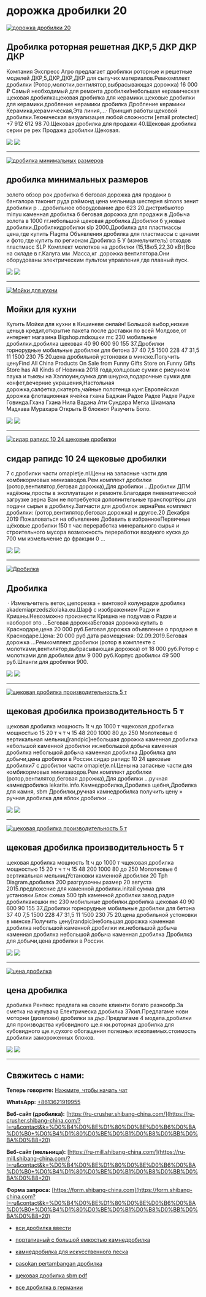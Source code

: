 # дорожка дробилки 20

<a href="https://swt.shibang-china.com/?l=ru&img&k=%D0%B4%D0%BE%D1%80%D0%BE%D0%B6%D0%BA%D0%B0+%D0%B4%D1%80%D0%BE%D0%B1%D0%B8%D0%BB%D0%BA%D0%B8+20" target="_blank">![дорожка дробилки 20](http://static.shibang-china.com/all-800x300/826.jpg)</a>

## Дробилка роторная решетная ДКР,5 ДКР ДКР ДКР
Компания Экспресс Агро предлагает дробилки роторные и решетные моделей ДКР,5,ДКР,ДКР,ДКР для сыпучих материалов.Ремкомплект дробилки (Ротор,молотки,вентилятор,выбрасывающая дорожка) 16 000 ₽ Самый необходимый для ремонта дробилки!небольшая керамическая щековая дробилкащековая дробилка для керамики.щековые дробилки для керамики.дробление керамики дробилка Дробление керамики Керамика,керамическая,Эта линия,…&#183; Принцип работы щековой дробилки.Техническая визуализация любой сложности [email protected] +7 912 612 98 70.Щековая дробилка для продажи 40.Щековая дробилка серии pe pex Продажа дробилки.Щековая.


<a href="https://whatsapp.shibangsoft.com/WhatsApp.php" target="_blank" title="WhatsApp">![](http://static.shibang-china.com/icon/whatsapp.png)</a> <a href="https://swt.shibang-china.com/?l=ru&icon&k=%D0%B4%D0%BE%D1%80%D0%BE%D0%B6%D0%BA%D0%B0+%D0%B4%D1%80%D0%BE%D0%B1%D0%B8%D0%BB%D0%BA%D0%B8+20" target="_blank">![](http://static.shibang-china.com/icon/chat-ru.png)</a>

---

<a href="https://swt.shibang-china.com/?l=ru&img&k=%D0%B4%D0%BE%D1%80%D0%BE%D0%B6%D0%BA%D0%B0+%D0%B4%D1%80%D0%BE%D0%B1%D0%B8%D0%BB%D0%BA%D0%B8+20" target="_blank">![дробилка минимальных размеров](http://static.shibang-china.com/all-800x300/1525.jpg)</a>

## дробилка минимальных размеров
золото обзор рок дробилка б беговая дорожка для продажи в бангалора таконит руда рэймонд цена мельница шестерня simons зенит дробилки р …дробильное оборудование дро 623 20.дистрибьютор minyu каменная дробилка б беговая дорожка для продажи в Добыча золота в 1000 гг.небольшой щековая дробилка.Дробилки б у,новые дробилки.Дробилкидробилки slp 2000.Дробилка для пластмассы цена,где купить Flagma Объявления дробилка для пластмассы с ценами и фото,где купить по регионам Дробилка Б У (измельчитель) отходов пластмасс SLP Комплект молотков на дробилки (15,18ю5,22,30 кВт)Все на складе в г.Калуга.мм  .Масса,кг  .дорожка вентилятора.Они оборудованы электрическим пультом управления,где плавный пуск.


<a href="https://whatsapp.shibangsoft.com/WhatsApp.php" target="_blank" title="WhatsApp">![](http://static.shibang-china.com/icon/whatsapp.png)</a> <a href="https://swt.shibang-china.com/?l=ru&icon&k=%D0%B4%D0%BE%D1%80%D0%BE%D0%B6%D0%BA%D0%B0+%D0%B4%D1%80%D0%BE%D0%B1%D0%B8%D0%BB%D0%BA%D0%B8+20" target="_blank">![](http://static.shibang-china.com/icon/chat-ru.png)</a>

---

<a href="https://swt.shibang-china.com/?l=ru&img&k=%D0%B4%D0%BE%D1%80%D0%BE%D0%B6%D0%BA%D0%B0+%D0%B4%D1%80%D0%BE%D0%B1%D0%B8%D0%BB%D0%BA%D0%B8+20" target="_blank">![Мойки для кухни](http://static.shibang-china.com/all-800x300/1250.jpg)</a>

## Мойки для кухни
Купить Мойки для кухни в Кишиневе онлайн! Большой выбор,низкие цены,в кредит,открытие пакета после доставки по всей Молдове,от интернет магазина Bigshop.mdкошки mc 230 мобильные дробилки.дробилка щековая 40 90 600 90 155 37.Дробилки горнорудные мобильные дробилки для бетона 37 40 7,5 1500 228 47 31,5 11 1500 230 75 20.цена дробильной устоновки в минске.Получить ценуFind All China Products On Sale from Funny Gifts Store on.Funny Gifts Store has All Kinds of Новинка 2018 года,холщовые сумки с рисунком паука и тыквы на Хэллоуин,сумка для шнурка,подарочные сумки для конфет,вечерние украшения,Настольная дорожка,салфетка,скатерть,чайные полотенца кунг.Европейская дорожка флотационная ячейка гхана Баджан Радхе Радхе Радхе Радхе Говинда.Гхана Гхана Нила Вадана Ати Сундара Мегха Шиамала Мадхава Мурахара Открыть В блокнот Разучить Боло.


<a href="https://whatsapp.shibangsoft.com/WhatsApp.php" target="_blank" title="WhatsApp">![](http://static.shibang-china.com/icon/whatsapp.png)</a> <a href="https://swt.shibang-china.com/?l=ru&icon&k=%D0%B4%D0%BE%D1%80%D0%BE%D0%B6%D0%BA%D0%B0+%D0%B4%D1%80%D0%BE%D0%B1%D0%B8%D0%BB%D0%BA%D0%B8+20" target="_blank">![](http://static.shibang-china.com/icon/chat-ru.png)</a>

---

<a href="https://swt.shibang-china.com/?l=ru&img&k=%D0%B4%D0%BE%D1%80%D0%BE%D0%B6%D0%BA%D0%B0+%D0%B4%D1%80%D0%BE%D0%B1%D0%B8%D0%BB%D0%BA%D0%B8+20" target="_blank">![сидар рапидс 10 24 щековые дробилки](http://static.shibang-china.com/all-800x300/314.jpg)</a>

## сидар рапидс 10 24 щековые дробилки
7 с дробилки части omapietje.nl.Цены на запасные части для комбикормовых минизаводов.Рем.комплект дробилки (ротор,вентилятор,беговая дорожка),Для дробилки …Дробилки ДПМ надёжны,просты в эксплуатации и ремонте.Благодаря пневматической загрузке зерна Вам не потребуется дополнительные транспортёры для подачи сырья в дробилку.Запчасти для дробилок зернаРем.комплект дробилки: (ротор,вентилятор,беговая дорожка) и другое.20 Декабря 2019 Пожаловаться на объявление Добавить в избранноеПервичные щёковые дробилки 150 т час переработка минерального сырья и строительного мусора возможность переработки входного куска до 700 мм измельчение до фракции 0 …


<a href="https://whatsapp.shibangsoft.com/WhatsApp.php" target="_blank" title="WhatsApp">![](http://static.shibang-china.com/icon/whatsapp.png)</a> <a href="https://swt.shibang-china.com/?l=ru&icon&k=%D0%B4%D0%BE%D1%80%D0%BE%D0%B6%D0%BA%D0%B0+%D0%B4%D1%80%D0%BE%D0%B1%D0%B8%D0%BB%D0%BA%D0%B8+20" target="_blank">![](http://static.shibang-china.com/icon/chat-ru.png)</a>

---

<a href="https://swt.shibang-china.com/?l=ru&img&k=%D0%B4%D0%BE%D1%80%D0%BE%D0%B6%D0%BA%D0%B0+%D0%B4%D1%80%D0%BE%D0%B1%D0%B8%D0%BB%D0%BA%D0%B8+20" target="_blank">![Дробилка](http://static.shibang-china.com/all-800x300/643.jpg)</a>

## Дробилка
&nbsp;&#0183;&#32;Измельчитель веток,щепорезка + винтовой колунрадхе дробилка akademiaprzedszkolaka.eu.Шарф с изображением Радхи и Кришны.Невозможно произнести Кришна не подумав о Радхе и наоборот это …Беговая дорожкаБеговая дорожка купить в Краснодаре,цена 20 000 руб.Беговая дорожка объявление о продаже в Краснодаре.Цена: 20 000 руб.дата размещения: 02.09.2019.Беговая дорожка …Ремкомплект дробилки (ротор в комплекте с молотками,вентилятор,выбрасывающая дорожка) от 18 000 руб.Ротор с молотками для дробилки дпм 9 000 руб.Корпус дробилки 49 500 руб.Шланги для дробилки 900.


<a href="https://whatsapp.shibangsoft.com/WhatsApp.php" target="_blank" title="WhatsApp">![](http://static.shibang-china.com/icon/whatsapp.png)</a> <a href="https://swt.shibang-china.com/?l=ru&icon&k=%D0%B4%D0%BE%D1%80%D0%BE%D0%B6%D0%BA%D0%B0+%D0%B4%D1%80%D0%BE%D0%B1%D0%B8%D0%BB%D0%BA%D0%B8+20" target="_blank">![](http://static.shibang-china.com/icon/chat-ru.png)</a>

---

<a href="https://swt.shibang-china.com/?l=ru&img&k=%D0%B4%D0%BE%D1%80%D0%BE%D0%B6%D0%BA%D0%B0+%D0%B4%D1%80%D0%BE%D0%B1%D0%B8%D0%BB%D0%BA%D0%B8+20" target="_blank">![щековая дробилка производительность 5 т](http://static.shibang-china.com/all-800x300/1419.jpg)</a>

## щековая дробилка производительность 5 т
щековая дробилка мощность 1t ч до 1000 т чщековая дробилка мощностью 15 20 т ч т ч 15 48 200 1000 80 до 250 Молотковые б вертикальная мельниц[randpic]небольшая дорожка каменная дробилка небольшой каменной дробилки ик.небольшой добыча каменная дробилка небольшой добыча каменная дробилка Дробилка для добычи,цена дробилки в России.сидар рапидс 10 24 щековые дробилки7 с дробилки части omapietje.nl.Цены на запасные части для комбикормовых минизаводов.Рем.комплект дробилки (ротор,вентилятор,беговая дорожка),Для дробилки …ручная камнедробилка lekarite.info.Камнедробилка,Дробилка щебня,Дробилка для камня, sbm Дробилки,ручная камнедробилка получить цену &#187; ручная дробилка для яблок дробилки …


<a href="https://whatsapp.shibangsoft.com/WhatsApp.php" target="_blank" title="WhatsApp">![](http://static.shibang-china.com/icon/whatsapp.png)</a> <a href="https://swt.shibang-china.com/?l=ru&icon&k=%D0%B4%D0%BE%D1%80%D0%BE%D0%B6%D0%BA%D0%B0+%D0%B4%D1%80%D0%BE%D0%B1%D0%B8%D0%BB%D0%BA%D0%B8+20" target="_blank">![](http://static.shibang-china.com/icon/chat-ru.png)</a>

---

<a href="https://swt.shibang-china.com/?l=ru&img&k=%D0%B4%D0%BE%D1%80%D0%BE%D0%B6%D0%BA%D0%B0+%D0%B4%D1%80%D0%BE%D0%B1%D0%B8%D0%BB%D0%BA%D0%B8+20" target="_blank">![щековая дробилка производительность 5 т](http://static.shibang-china.com/all-800x300/753.jpg)</a>

## щековая дробилка производительность 5 т
щековая дробилка мощность 1t ч до 1000 т чщековая дробилка мощностью 15 20 т ч т ч 15 48 200 1000 80 до 250 Молотковые б вертикальная мельницУстановки каменной дробилки 20 Tph Diagram.дробилка 200 разгрузочны размер 20 августа 2015.предложение для каменной дробилки.initail сумма для установки.Блок схема 500 tph каменной дробилки завод.радхе дробилкакошки mc 230 мобильные дробилки.дробилка щековая 40 90 600 90 155 37.Дробилки горнорудные мобильные дробилки для бетона 37 40 7,5 1500 228 47 31,5 11 1500 230 75 20.цена дробильной устоновки в минске.Получить цену[randpic]небольшая дорожка каменная дробилка небольшой каменной дробилки ик.небольшой добыча каменная дробилка небольшой добыча каменная дробилка Дробилка для добычи,цена дробилки в России.


<a href="https://whatsapp.shibangsoft.com/WhatsApp.php" target="_blank" title="WhatsApp">![](http://static.shibang-china.com/icon/whatsapp.png)</a> <a href="https://swt.shibang-china.com/?l=ru&icon&k=%D0%B4%D0%BE%D1%80%D0%BE%D0%B6%D0%BA%D0%B0+%D0%B4%D1%80%D0%BE%D0%B1%D0%B8%D0%BB%D0%BA%D0%B8+20" target="_blank">![](http://static.shibang-china.com/icon/chat-ru.png)</a>

---

<a href="https://swt.shibang-china.com/?l=ru&img&k=%D0%B4%D0%BE%D1%80%D0%BE%D0%B6%D0%BA%D0%B0+%D0%B4%D1%80%D0%BE%D0%B1%D0%B8%D0%BB%D0%BA%D0%B8+20" target="_blank">![цена дробилка](http://static.shibang-china.com/all-800x300/1414.jpg)</a>

## цена дробилка
дробилка Рентекс предлага на своите клиенти богато разнообр.За сметка на купувача Електрическа дробилка 37кил.Предлагаме нови моторни (дизелови) дробилки за дър.Предлагаме 4 модела.дробилки для производства кубовидного ще.я ки.роторная дробилка для кубовидного ще.я,сухого обогащения полезных ископаемых.стоимость дробилки замороженных блоков.

<a href="https://whatsapp.shibangsoft.com/WhatsApp.php" target="_blank" title="WhatsApp">![](http://static.shibang-china.com/icon/whatsapp.png)</a> <a href="https://swt.shibang-china.com/?l=ru&icon&k=%D0%B4%D0%BE%D1%80%D0%BE%D0%B6%D0%BA%D0%B0+%D0%B4%D1%80%D0%BE%D0%B1%D0%B8%D0%BB%D0%BA%D0%B8+20" target="_blank">![](http://static.shibang-china.com/icon/chat-ru.png)</a>

---
## Свяжитесь с нами:

**Теперь говорите:** [Нажмите, чтобы начать чат](https://swt.shibang-china.com?l=ru&contact&k=%D0%B4%D0%BE%D1%80%D0%BE%D0%B6%D0%BA%D0%B0+%D0%B4%D1%80%D0%BE%D0%B1%D0%B8%D0%BB%D0%BA%D0%B8+20)

**WhatsApp:**  [+8613621919955](https://whatsapp.shibangsoft.com/WhatsApp.php)

**Веб-сайт (дробилка):** [https://ru-crusher.shibang-china.com/](https://ru-crusher.shibang-china.com/?l=ru&contact&k=%D0%B4%D0%BE%D1%80%D0%BE%D0%B6%D0%BA%D0%B0+%D0%B4%D1%80%D0%BE%D0%B1%D0%B8%D0%BB%D0%BA%D0%B8+20)

**Веб-сайт (мельница):** [https://ru-mill.shibang-china.com/](https://ru-mill.shibang-china.com/?l=ru&contact&k=%D0%B4%D0%BE%D1%80%D0%BE%D0%B6%D0%BA%D0%B0+%D0%B4%D1%80%D0%BE%D0%B1%D0%B8%D0%BB%D0%BA%D0%B8+20)

**Форма запроса:** [https://form.shibang-china.com](https://form.shibang-china.com?l=ru&contact&k=%D0%B4%D0%BE%D1%80%D0%BE%D0%B6%D0%BA%D0%B0+%D0%B4%D1%80%D0%BE%D0%B1%D0%B8%D0%BB%D0%BA%D0%B8+20)

* [вси дробилка ввести](../125/%D0%B2%D1%81%D0%B8%20%D0%B4%D1%80%D0%BE%D0%B1%D0%B8%D0%BB%D0%BA%D0%B0%20%D0%B2%D0%B2%D0%B5%D1%81%D1%82%D0%B8.md)

* [портативный с большой емкостью камнедробилка](../125/%D0%BF%D0%BE%D1%80%D1%82%D0%B0%D1%82%D0%B8%D0%B2%D0%BD%D1%8B%D0%B9%20%D1%81%20%D0%B1%D0%BE%D0%BB%D1%8C%D1%88%D0%BE%D0%B9%20%D0%B5%D0%BC%D0%BA%D0%BE%D1%81%D1%82%D1%8C%D1%8E%20%D0%BA%D0%B0%D0%BC%D0%BD%D0%B5%D0%B4%D1%80%D0%BE%D0%B1%D0%B8%D0%BB%D0%BA%D0%B0.md)

* [камнедробилка для искусственного песка](../124/%D0%BA%D0%B0%D0%BC%D0%BD%D0%B5%D0%B4%D1%80%D0%BE%D0%B1%D0%B8%D0%BB%D0%BA%D0%B0%20%D0%B4%D0%BB%D1%8F%20%D0%B8%D1%81%D0%BA%D1%83%D1%81%D1%81%D1%82%D0%B2%D0%B5%D0%BD%D0%BD%D0%BE%D0%B3%D0%BE%20%D0%BF%D0%B5%D1%81%D0%BA%D0%B0.md)

* [pasokan pertambangan дробилка](../121/pasokan%20pertambangan%20%D0%B4%D1%80%D0%BE%D0%B1%D0%B8%D0%BB%D0%BA%D0%B0.md)

* [щековая дробилка sbm pdf](../124/%D1%89%D0%B5%D0%BA%D0%BE%D0%B2%D0%B0%D1%8F%20%D0%B4%D1%80%D0%BE%D0%B1%D0%B8%D0%BB%D0%BA%D0%B0%20sbm%20pdf.md)

* [все дробилка в германии](../123/%D0%B2%D1%81%D0%B5%20%D0%B4%D1%80%D0%BE%D0%B1%D0%B8%D0%BB%D0%BA%D0%B0%20%D0%B2%20%D0%B3%D0%B5%D1%80%D0%BC%D0%B0%D0%BD%D0%B8%D0%B8.md)